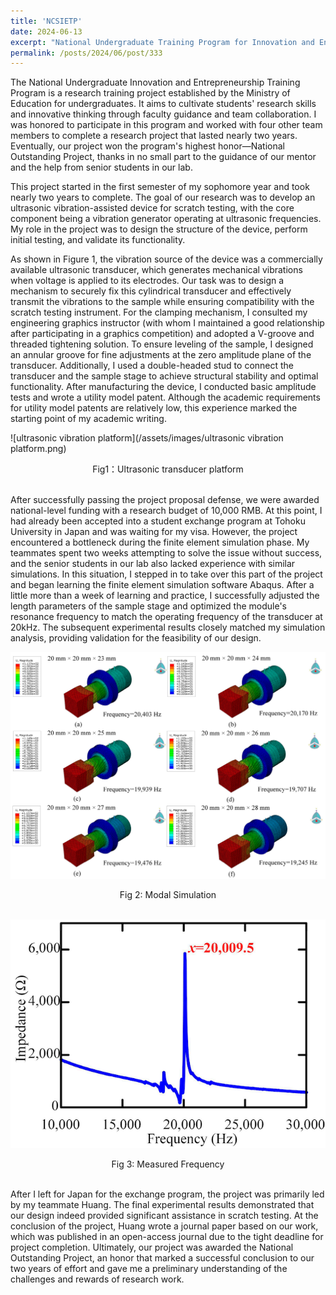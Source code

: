 ```yaml
---
title: 'NCSIETP'
date: 2024-06-13
excerpt: "National Undergraduate Training Program for Innovation and Entrepreneurship(NCSIETP)  [more](/posts/2024/06/post/333)"
permalink: /posts/2024/06/post/333
---
```


The National Undergraduate Innovation and Entrepreneurship Training Program is a research training project established by the Ministry of Education for undergraduates. It aims to cultivate students' research skills and innovative thinking through faculty guidance and team collaboration. I was honored to participate in this program and worked with four other team members to complete a research project that lasted nearly two years. Eventually, our project won the program's highest honor—National Outstanding Project, thanks in no small part to the guidance of our mentor and the help from senior students in our lab.

This project started in the first semester of my sophomore year and took nearly two years to complete. The goal of our research was to develop an ultrasonic vibration-assisted device for scratch testing, with the core component being a vibration generator operating at ultrasonic frequencies. My role in the project was to design the structure of the device, perform initial testing, and validate its functionality.

As shown in Figure 1, the vibration source of the device was a commercially available ultrasonic transducer, which generates mechanical vibrations when voltage is applied to its electrodes. Our task was to design a mechanism to securely fix this cylindrical transducer and effectively transmit the vibrations to the sample while ensuring compatibility with the scratch testing instrument. For the clamping mechanism, I consulted my engineering graphics instructor (with whom I maintained a good relationship after participating in a graphics competition) and adopted a V-groove and threaded tightening solution. To ensure leveling of the sample, I designed an annular groove for fine adjustments at the zero amplitude plane of the transducer. Additionally, I used a double-headed stud to connect the transducer and the sample stage to achieve structural stability and optimal functionality. After manufacturing the device, I conducted basic amplitude tests and wrote a utility model patent. Although the academic requirements for utility model patents are relatively low, this experience marked the starting point of my academic writing.

![ultrasonic vibration platform](/assets/images/ultrasonic vibration platform.png)
<center>Fig1：Ultrasonic transducer platform</center><br>  

After successfully passing the project proposal defense, we were awarded national-level funding with a research budget of 10,000 RMB. At this point, I had already been accepted into a student exchange program at Tohoku University in Japan and was waiting for my visa. However, the project encountered a bottleneck during the finite element simulation phase. My teammates spent two weeks attempting to solve the issue without success, and the senior students in our lab also lacked experience with similar simulations. In this situation, I stepped in to take over this part of the project and began learning the finite element simulation software Abaqus. After a little more than a week of learning and practice, I successfully adjusted the length parameters of the sample stage and optimized the module's resonance frequency to match the operating frequency of the transducer at 20kHz. The subsequent experimental results closely matched my simulation analysis, providing validation for the feasibility of our design.

![仿真](/assets/images/模态仿真.png)
<center>Fig 2: Modal Simulation</center><br>  


![实测频率](/assets/images/实测频率.png)
<center>Fig 3: Measured Frequency</center><br>

After I left for Japan for the exchange program, the project was primarily led by my teammate Huang. The final experimental results demonstrated that our design indeed provided significant assistance in scratch testing. At the conclusion of the project, Huang wrote a journal paper based on our work, which was published in an open-access journal due to the tight deadline for project completion. Ultimately, our project was awarded the National Outstanding Project, an honor that marked a successful conclusion to our two years of effort and gave me a preliminary understanding of the challenges and rewards of research work.